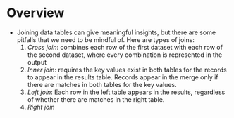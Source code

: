 # Overview
  * Joining data tables can give meaningful insights, but there are some pitfalls that we need to be mindful of. Here are types of joins:
      1. *Cross join*: combines each row of the first dataset with each row of the second dataset, where every combination is represented in the output
      2. *Inner join*: requires the key values exist in both tables for the records to appear in the results table. Records appear in the merge only if there are matches in both tables for the key values.
      3. *Left join*: Each row in the left table appears in the results, regardless of whether there are matches in the right table.
      4. *Right join*
